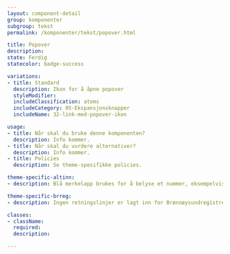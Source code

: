 ```yaml
---
layout: component-detail
group: komponenter
subgroup: tekst
permalink: /komponenter/tekst/popover.html

title: Popover
description:
state: Ferdig
statecolor: badge-success

variations:
- title: Standard
  description: Ikon for å åpne popover
  styleModifier:
  includeClassification: atoms
  includeCategory: 05-Ekspansjonsknapper
  includeName: 32-link-med-popover-ikon

usage:
- title: Når skal du bruke denne komponenten?
  description: Info kommer.
- title: Når skal du vurdere alternativer?
  description: Info kommer.
- title: Policies
  description: Se theme-spesifikke policies.

theme-specific-altinn:
- description: Blå merkelapp brukes for å belyse et nummer, eksempelvis hvor mange uleste meldinger du har, hvor mange filter du har valgt, etc. Grå brukes for å gi tilleggsinfo, f.eks hvilken kategori et søkeresultat tilhører. Gul brukes for å gjøre brukeren oppmerksom på noe. Rød brukes for å advare. Grønn brukes for å oppfordre.

theme-specific-brreg:
- description: Ingen retningslinjer er lagt inn for Brønnøysundregistrene enda.

classes:
- className:
  required:
  description:

---
```

